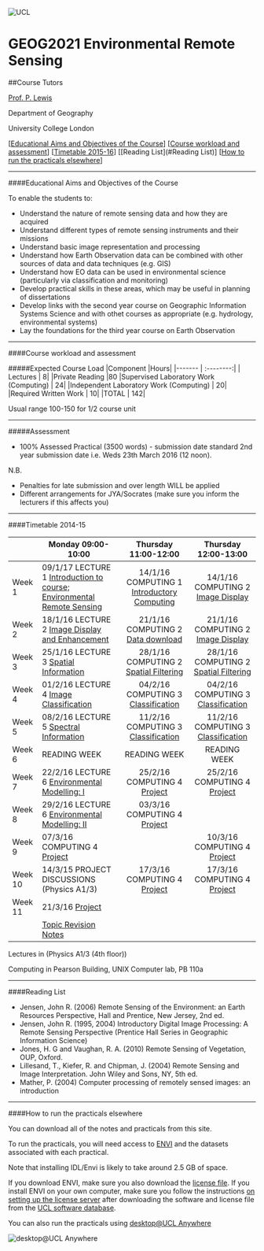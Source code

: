 ![UCL](https://github.com/profLewis/Geog2021_Coursework/blob/master/images/ucl_logo.png?raw=true)

# GEOG2021 Environmental Remote Sensing

##Course Tutors

[Prof. P. Lewis](http://www2.geog.ucl.ac.uk/~plewis)

Department of Geography
    
University College London
    

[[Educational Aims and Objectives of the Course](#Education)]  [[Course workload and assessment](#workload)] [[Timetable 2015-16](#Timetable)] [[Reading List](#Reading List)] [[How to run the practicals elsewhere](#elsewhere)]

-----------------------------------


####<a name="Education">Educational Aims and Objectives of the Course</a>

 To enable the students to: 
 
+ Understand the nature of remote sensing data and how they are acquired
+ Understand different types of remote sensing instruments and their missions
+ Understand basic image representation and processing
+ Understand how Earth Observation data can be combined with other sources of data and data techniques (e.g. GIS)
+ Understand how EO data can be used in environmental science (particularly via classification and monitoring)
+ Develop practical skills in these areas, which may be useful in planning of dissertations
+ Develop links with the second year course on Geographic Information Systems Science and with othet courses as appropriate (e.g. hydrology, environmental systems)
+ Lay the foundations for the third year course on Earth Observation

-----------------------------------


####<a name="workload">Course workload and assessment</a>

#####Expected Course Load
|Component 	|Hours|
|-------  | :--------:|
| Lectures | 	8|
|Private Reading 	|80
|Supervised Laboratory Work (Computing) |	24|
|Independent Laboratory Work (Computing) |	20|
|Required Written Work |	10|
|TOTAL |	142|

Usual range 100-150 for 1/2 course unit 


-----------------------------------


#####Assessment

+ 100% Assessed Practical (3500 words) - submission date standard 2nd year submission date i.e. Weds 23th March 2016 (12 noon).

N.B.

- Penalties for late submission and over length WILL be applied
- Different arrangements for JYA/Socrates (make sure you inform the lecturers if this affects you)

-----------------------------------


####<a name="Timetable">Timetable 2014-15</a>


|  | Monday 09:00-10:00 | Thursday 11:00-12:00 | Thursday 12:00-13:00 |
| -------------------|  -------------------| :-----------------: | :------------------: |
| Week 1 | 09/1/17 LECTURE 1 [Introduction to course; Environmental Remote Sensing](coursenotes/lecture1.pdf) | 14/1/16 COMPUTING 1 [Introductory Computing](unix.md)|14/1/16 COMPUTING 2 [Image Display](ImageDisplay.ipynb)|
| Week 2 | 18/1/16 LECTURE 2 [Image Display and Enhancement](coursenotes/lecture2.pdf) | 21/1/16 COMPUTING 2 [Data download](Dowload.ipynb)| 21/1/16 COMPUTING 2 [Image Display](ImageDisplay.ipynb)|
| Week 3 | 25/1/16 LECTURE 3 [Spatial Information](coursenotes/lecture3.pdf) | 28/1/16 COMPUTING 2 [Spatial Filtering](SpatialFiltering.ipynb)| 28/1/16 COMPUTING 2 [Spatial Filtering](SpatialFiltering.ipynb)|
| Week 4 | 01/2/16 LECTURE 4 [Image Classification](coursenotes/lecture4.pdf) | 04/2/16 COMPUTING 3 [Classification](Classification.ipynb)| 04/2/16 COMPUTING 3 [Classification](Classification.ipynb)|
| Week 5 | 08/2/16 LECTURE 5 [Spectral Information](coursenotes/lecture5.pdf) | 11/2/16 COMPUTING 3 [Classification](Classification.ipynb)| 11/2/16 COMPUTING 3 [Classification](Classification.ipynb)|
| Week 6 | READING WEEK | READING WEEK | READING WEEK |
| Week 7 | 22/2/16 LECTURE 6 [Environmental Modelling: I](coursenotes/modelling1.pdf) | 25/2/16 COMPUTING 4 [Project](http://proflewis.github.io/Geog2021_Coursework/)| 25/2/16 COMPUTING 4 [Project](http://proflewis.github.io/Geog2021_Coursework/)|
| Week 8 | 29/2/16 LECTURE 6 [Environmental Modelling: II](coursenotes/modelling2.pdf)| 03/3/16 COMPUTING 4 [Project](http://proflewis.github.io/Geog2021_Coursework/)|
| Week 9 | 07/3/16  COMPUTING 4 [Project](http://proflewis.github.io/Geog2021_Coursework/)| | 10/3/16 COMPUTING 4 [Project](http://proflewis.github.io/Geog2021_Coursework/)| 10/3/16 COMPUTING 4 [Project](project)|
| Week 10 | 14/3/15 PROJECT DISCUSSIONS (Physics A1/3)| 17/3/16 COMPUTING 4 [Project](http://proflewis.github.io/Geog2021_Coursework/)| 17/3/16 COMPUTING 4 [Project](project)|
| Week 11 | 21/3/16 [Project](http://proflewis.github.io/Geog2021_Coursework/)| | |
||[Topic Revision Notes](coursenotes/lecture8_2011.pdf)||


Lectures in (Physics A1/3 (4th floor))

Computing in Pearson Building, UNIX Computer lab, PB 110a 


-----------------------------------


####<a name="Reading List">Reading List</a>

- Jensen, John R. (2006) Remote Sensing of the Environment: an Earth Resources Perspective, Hall and Prentice, New Jersey, 2nd ed.
- Jensen, John R. (1995, 2004) Introductory Digital Image Processing: A Remote Sensing Perspective (Prentice Hall Series in Geographic Information Science)
- Jones, H. G and Vaughan, R. A. (2010) Remote Sensing of Vegetation, OUP, Oxford.
- Lillesand, T., Kiefer, R. and Chipman, J. (2004) Remote Sensing and Image Interpretation. John Wiley and Sons, NY, 5th ed.
- Mather, P. (2004) Computer processing of remotely sensed images: an introduction 


-----------------------------------



####<a name="elsewhere">How to run the practicals elsewhere</a>

You can download all of the notes and practicals from this site.

To run the practicals, you will need access to [ENVI](http://swdb.ucl.ac.uk/package/view/id/142?filter=envi) and the datasets associated with each practical.

Note that installing IDL/Envi is likely to take around 2.5 GB of space.

If you download ENVI, make sure you also download the [license file](http://swdb.ucl.ac.uk/package/download/id/142/fileId/1539). If you install ENVI on your own computer, make sure you follow the instructions [on setting up the license server](http://www.exelisvis.com/Support/HelpArticlesDetail/TabId/219/ArtMID/900/ArticleID/4660/4660.aspx) after downloading the software and license file from the [UCL software database](http://swdb.ucl.ac.uk).

You can also run the practicals using [desktop@UCL Anywhere](http://www.ucl.ac.uk/isd/services/desktops/students/desktop-anywhere)

![desktop@UCL Anywhere](https://github.com/profLewis/geog2021/blob/master/images/desktop-ucl-anywhere-logo-globe.jpg?raw=true)
